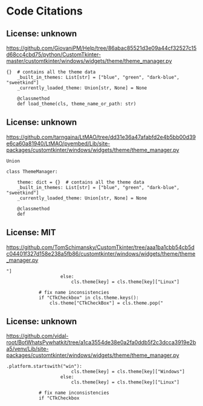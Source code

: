 # Code Citations

## License: unknown
https://github.com/GiovaniPM/Help/tree/86abac85521d3e09a44cf32527c15d68cc4cbd75/python/CustomTkinter-master/customtkinter/windows/widgets/theme/theme_manager.py

```
{}  # contains all the theme data
    _built_in_themes: List[str] = ["blue", "green", "dark-blue", "sweetkind"]
    _currently_loaded_theme: Union[str, None] = None

    @classmethod
    def load_theme(cls, theme_name_or_path: str)
```


## License: unknown
https://github.com/tarngaina/LtMAO/tree/dd31e36a47afabfd2e4b5bb00d39e6ca60a81940/LtMAO/pyembed/Lib/site-packages/customtkinter/windows/widgets/theme/theme_manager.py

```
Union

class ThemeManager:

    theme: dict = {}  # contains all the theme data
    _built_in_themes: List[str] = ["blue", "green", "dark-blue", "sweetkind"]
    _currently_loaded_theme: Union[str, None] = None

    @classmethod
    def
```


## License: MIT
https://github.com/TomSchimansky/CustomTkinter/tree/aaa1ba1cbb54cb5dc04401f327d158e238a5fb86/customtkinter/windows/widgets/theme/theme_manager.py

```
"]
                    else:
                        cls.theme[key] = cls.theme[key]["Linux"]

            # fix name inconsistencies
            if "CTkCheckbox" in cls.theme.keys():
                cls.theme["CTkCheckBox"] = cls.theme.pop("
```


## License: unknown
https://github.com/vidal-root/BotWhatsPywhatkit/tree/a1ca3554de38e0a2fa0ddb5f2c3dcca3919e2ba5/venv/Lib/site-packages/customtkinter/windows/widgets/theme/theme_manager.py

```
.platform.startswith("win"):
                        cls.theme[key] = cls.theme[key]["Windows"]
                    else:
                        cls.theme[key] = cls.theme[key]["Linux"]

            # fix name inconsistencies
            if "CTkCheckbox
```


